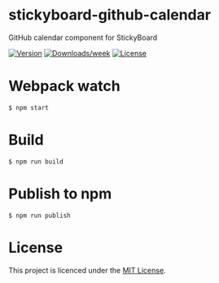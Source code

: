 # stickyboard-github-calendar
GitHub calendar component for StickyBoard

[![Version](https://img.shields.io/npm/v/@stickyboard/github-calendar.svg)](https://npmjs.org/package/@stickyboard/github-calendar)
[![Downloads/week](https://img.shields.io/npm/dw/@stickyboard/github-calendar.svg)](https://npmjs.org/package/@stickyboard/github-calendar)
[![License](https://img.shields.io/npm/l/@stickyboard/github-calendar.svg)](https://github.com/soaple/@stickyboard/github-calendar/blob/master/package.json)

# Webpack watch
```bsh
$ npm start
```

# Build
```bsh
$ npm run build
```

# Publish to npm
```bsh
$ npm run publish
```

# License
This project is licenced under the [MIT License](http://opensource.org/licenses/mit-license.html).
